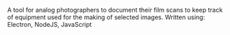 A tool for analog photographers to document their film scans to keep track of equipment used for the making of selected images.
Written using: Electron, NodeJS, JavaScript
